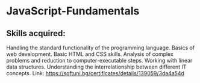 # JavaScript-Fundamentals
## Skills acquired:
Handling the standard functionality of the programming language.
Basics of web development.
Basic HTML and CSS skills.
Analysis of complex problems and reduction to computer-executable steps.
Working with linear data structures.
Understanding the interrelationship between different IT concepts.
 Link: https://softuni.bg/certificates/details/139059/3da4a54d
